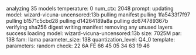 analyzing  35 models
temperature:  0
num_ctx:  2048
prompt: 
 updating model: wizard-vicuna-uncensored:13b
pulling manifest
pulling 1fa5433f7f97
pulling b1571c5cbd28
pulling d14264189a8a
pulling dc674789367b
verifying sha256 digest
writing manifest
removing any unused layers
success
 loading model: wizard-vicuna-uncensored:13b size: 7025M par: 13B fam: llama
 parameter_size: 13B
 quantization_level: Q4_0
 template: 
 parameters: 
 random check: 22 6A FE 66 45 05 34 63 19 46 

